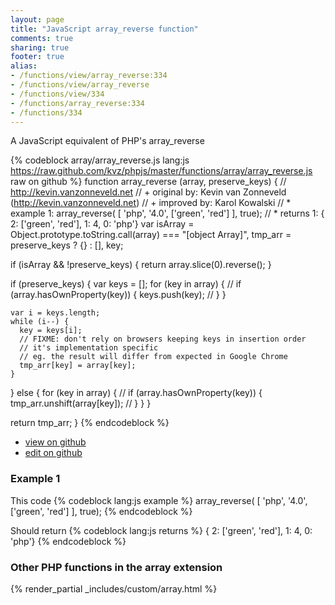 ```yaml
---
layout: page
title: "JavaScript array_reverse function"
comments: true
sharing: true
footer: true
alias:
- /functions/view/array_reverse:334
- /functions/view/array_reverse
- /functions/view/334
- /functions/array_reverse:334
- /functions/334
---
```

<!-- Generated by Rakefile:build -->
A JavaScript equivalent of PHP's array_reverse

{% codeblock array/array_reverse.js lang:js https://raw.github.com/kvz/phpjs/master/functions/array/array_reverse.js raw on github %}
function array_reverse (array, preserve_keys) {
  // http://kevin.vanzonneveld.net
  // +   original by: Kevin van Zonneveld (http://kevin.vanzonneveld.net)
  // +   improved by: Karol Kowalski
  // *     example 1: array_reverse( [ 'php', '4.0', ['green', 'red'] ], true);
  // *     returns 1: { 2: ['green', 'red'], 1: 4, 0: 'php'}
  var isArray = Object.prototype.toString.call(array) === "[object Array]",
    tmp_arr = preserve_keys ? {} : [],
    key;

  if (isArray && !preserve_keys) {
    return array.slice(0).reverse();
  }

  if (preserve_keys) {
    var keys = [];
    for (key in array) {
      // if (array.hasOwnProperty(key)) {
      keys.push(key);
      // }
    }

    var i = keys.length;
    while (i--) {
      key = keys[i];
      // FIXME: don't rely on browsers keeping keys in insertion order
      // it's implementation specific
      // eg. the result will differ from expected in Google Chrome
      tmp_arr[key] = array[key];
    }
  } else {
    for (key in array) {
      // if (array.hasOwnProperty(key)) {
      tmp_arr.unshift(array[key]);
      // }
    }
  }

  return tmp_arr;
}
{% endcodeblock %}

 - [view on github](https://github.com/kvz/phpjs/blob/master/functions/array/array_reverse.js)
 - [edit on github](https://github.com/kvz/phpjs/edit/master/functions/array/array_reverse.js)

### Example 1
This code
{% codeblock lang:js example %}
array_reverse( [ 'php', '4.0', ['green', 'red'] ], true);
{% endcodeblock %}

Should return
{% codeblock lang:js returns %}
{ 2: ['green', 'red'], 1: 4, 0: 'php'}
{% endcodeblock %}


### Other PHP functions in the array extension
{% render_partial _includes/custom/array.html %}

